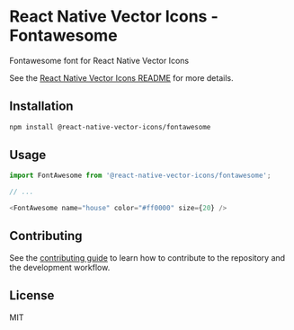 # React Native Vector Icons - Fontawesome

Fontawesome font for React Native Vector Icons

See the [React Native Vector Icons README](../../README.md) for more details.

## Installation

```sh
npm install @react-native-vector-icons/fontawesome
```

## Usage

```js
import FontAwesome from '@react-native-vector-icons/fontawesome';

// ...

<FontAwesome name="house" color="#ff0000" size={20} />
```

## Contributing

See the [contributing guide](../../CONTRIBUTING.md) to learn how to contribute to the repository and the development workflow.

## License

MIT
